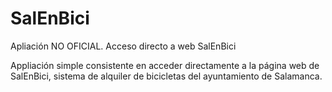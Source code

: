# SalEnBici

Apliación NO OFICIAL. Acceso directo a web SalEnBici

Appliación simple consistente en acceder directamente a la página web de SalEnBici, sistema de alquiler de bicicletas del ayuntamiento de Salamanca.
